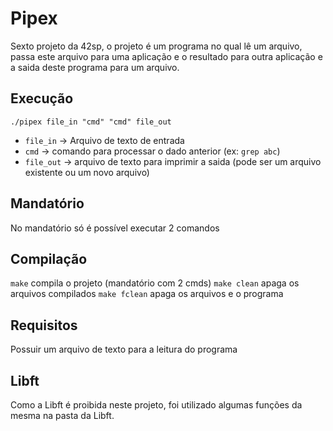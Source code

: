 # Pipex

Sexto projeto da 42sp, o projeto é um programa no qual lê um arquivo, passa este arquivo para uma aplicação e o resultado para outra aplicação e a saida deste programa para um arquivo.

## Execução

`./pipex file_in "cmd" "cmd" file_out`

- `file_in` -> Arquivo de texto de entrada
- `cmd` -> comando para processar o dado anterior (ex: `grep abc`)
- `file_out` -> arquivo de texto para imprimir a saida (pode ser um arquivo existente ou um novo arquivo)

## Mandatório

No mandatório só é possível executar 2 comandos

## Compilação

`make` compila o projeto (mandatório com 2 cmds)
`make clean` apaga os arquivos compilados
`make fclean` apaga os arquivos e o programa

## Requisitos

Possuir um arquivo de texto para a leitura do programa

## Libft

Como a Libft é proibida neste projeto, foi utilizado algumas funções da mesma na pasta da Libft.
